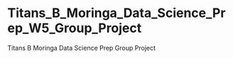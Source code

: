 # Titans_B_Moringa_Data_Science_Prep_W5_Group_Project
Titans B Moringa Data Science Prep Group Project
